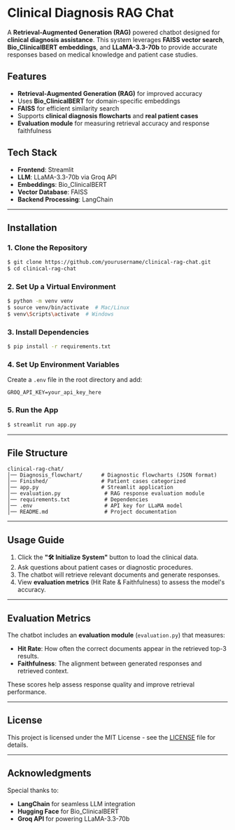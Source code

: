 # Clinical Diagnosis RAG Chat

A **Retrieval-Augmented Generation (RAG)** powered chatbot designed for **clinical diagnosis assistance**. This system leverages **FAISS vector search**, **Bio_ClinicalBERT embeddings**, and **LLaMA-3.3-70b** to provide accurate responses based on medical knowledge and patient case studies.

## Features
- **Retrieval-Augmented Generation (RAG)** for improved accuracy
- Uses **Bio_ClinicalBERT** for domain-specific embeddings
- **FAISS** for efficient similarity search
- Supports **clinical diagnosis flowcharts** and **real patient cases**
- **Evaluation module** for measuring retrieval accuracy and response faithfulness

## Tech Stack
- **Frontend**: Streamlit
- **LLM**: LLaMA-3.3-70b via Groq API
- **Embeddings**: Bio_ClinicalBERT
- **Vector Database**: FAISS
- **Backend Processing**: LangChain

---

## Installation

### 1. Clone the Repository
```sh
$ git clone https://github.com/yourusername/clinical-rag-chat.git
$ cd clinical-rag-chat
```

### 2. Set Up a Virtual Environment
```sh
$ python -m venv venv
$ source venv/bin/activate  # Mac/Linux
$ venv\Scripts\activate  # Windows
```

### 3. Install Dependencies
```sh
$ pip install -r requirements.txt
```

### 4. Set Up Environment Variables
Create a `.env` file in the root directory and add:
```
GROQ_API_KEY=your_api_key_here
```

### 5. Run the App
```sh
$ streamlit run app.py
```

---

## File Structure
```
clinical-rag-chat/
│── Diagnosis_flowchart/      # Diagnostic flowcharts (JSON format)
│── Finished/                 # Patient cases categorized
│── app.py                    # Streamlit application
│── evaluation.py              # RAG response evaluation module
│── requirements.txt           # Dependencies
│── .env                       # API key for LLaMA model
│── README.md                  # Project documentation
```

---

## Usage Guide
1. Click the **"🛠️ Initialize System"** button to load the clinical data.
2. Ask questions about patient cases or diagnostic procedures.
3. The chatbot will retrieve relevant documents and generate responses.
4. View **evaluation metrics** (Hit Rate & Faithfulness) to assess the model's accuracy.

---

## Evaluation Metrics
The chatbot includes an **evaluation module** (`evaluation.py`) that measures:
- **Hit Rate**: How often the correct documents appear in the retrieved top-3 results.
- **Faithfulness**: The alignment between generated responses and retrieved context.

These scores help assess response quality and improve retrieval performance.

---

## License
This project is licensed under the MIT License - see the [LICENSE](LICENSE) file for details.

---

## Acknowledgments
Special thanks to:
- **LangChain** for seamless LLM integration
- **Hugging Face** for Bio_ClinicalBERT
- **Groq API** for powering LLaMA-3.3-70b
